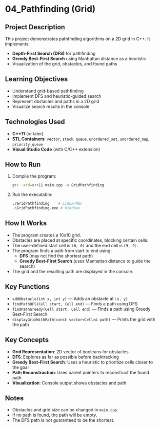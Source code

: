 # 04_Pathfinding (Grid)

## Project Description
This project demonstrates pathfinding algorithms on a 2D grid in C++. It implements:
- **Depth-First Search (DFS)** for pathfinding
- **Greedy Best-First Search** using Manhattan distance as a heuristic
- Visualization of the grid, obstacles, and found paths

## Learning Objectives
- Understand grid-based pathfinding
- Implement DFS and heuristic-guided search
- Represent obstacles and paths in a 2D grid
- Visualize search results in the console

## Technologies Used
- **C++11** (or later)
- **STL Containers**: `vector`, `stack`, `queue`, `unordered_set`, `unordered_map`, `priority_queue`
- **Visual Studio Code** (with C/C++ extension)

## How to Run
1. Compile the program:
   ```bash
   g++ -std=c++11 main.cpp -o GridPathfinding
   ```
2. Run the executable:
   ```bash
   ./GridPathfinding    # Linux/Mac
   .\GridPathfinding.exe # Windows
   ```

## How It Works

- The program creates a 10x10 grid.
- Obstacles are placed at specific coordinates, blocking certain cells.
- The user-defined start cell is `(0, 0)` and the end cell is `(9, 9)`.
- The program finds a path from start to end using:
  - **DFS** (may not find the shortest path)
  - **Greedy Best-First Search** (uses Manhattan distance to guide the search)
- The grid and the resulting path are displayed in the console.

## Key Functions

- `addObstacle(int x, int y)` — Adds an obstacle at `(x, y)`
- `findPathDFS(Cell start, Cell end)` — Finds a path using DFS
- `findPathGreedy(Cell start, Cell end)` — Finds a path using Greedy Best-First Search
- `displayGridWithPath(const vector<Cell>& path)` — Prints the grid with the path

## Key Concepts
- **Grid Representation**: 2D vector of booleans for obstacles
- **DFS**: Explores as far as possible before backtracking
- **Greedy Best-First Search**: Uses a heuristic to prioritize cells closer to the goal
- **Path Reconstruction**: Uses parent pointers to reconstruct the found path
- **Visualization**: Console output shows obstacles and path

## Notes
- Obstacles and grid size can be changed in `main.cpp`.
- If no path is found, the path will be empty.
- The DFS path is not guaranteed to be the shortest.
